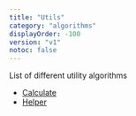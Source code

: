 ```yaml
---
title: "Utils"
category: "algorithms"
displayOrder: -100
version: "v1"
notoc: false
---
```


List of different utility algorithms
- [Calculate](./utils/calculate.md)
- [Helper](./utils/helper.md)